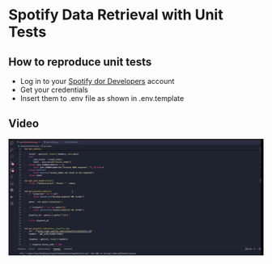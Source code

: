 # Spotify Data Retrieval with Unit Tests

## How to reproduce unit tests

* Log in to your [Spotify dor Developers](https://developer.spotify.com/) account
* Get your credentials
* Insert them to .env file as  shown in .env.template

## Video

[![Unit Test Video](image.png)](lab1_tests.mp4)
